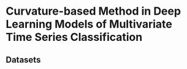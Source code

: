 # Curvature-based Method in Deep Learning Models of Multivariate Time Series Classification 
## Datasets

